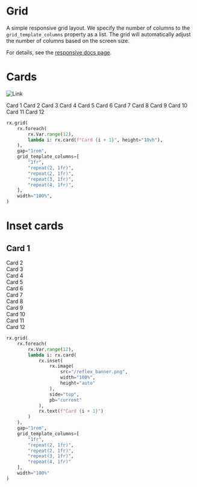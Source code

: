 # Grid

A simple responsive grid layout. We specify the number of columns to the `grid_template_columns` property as a list. The grid will automatically adjust the number of columns based on the screen size.

For details, see the [responsive docs page](/docs/styling/responsive/).

# Cards

![Link](https://reflex.dev/docs/recipes/content/grid/#inset-cards)

Card 1
Card 2
Card 3
Card 4
Card 5
Card 6
Card 7
Card 8
Card 9
Card 10
Card 11
Card 12

```python
rx.grid(
    rx.foreach(
        rx.Var.range(12),
        lambda i: rx.card(f"Card {i + 1}", height="10vh"),
    ),
    gap="1rem",
    grid_template_columns=[
        "1fr",
        "repeat(2, 1fr)",
        "repeat(2, 1fr)",
        "repeat(3, 1fr)",
        "repeat(4, 1fr)",
    ],
    width="100%",
)
```

# Inset cards

## Card 1  
Card 2  
Card 3  
Card 4  
Card 5  
Card 6  
Card 7  
Card 8  
Card 9  
Card 10  
Card 11  
Card 12  

```python
rx.grid(
    rx.foreach(
        rx.Var.range(12),
        lambda i: rx.card(
            rx.inset(
                rx.image(
                    src="/reflex_banner.png",
                    width="100%",
                    height="auto"
                ),
                side="top",
                pb="current"
            ),
            rx.text(f"Card {i + 1}")
        )
    ),
    gap="1rem",
    grid_template_columns=[
        "1fr",
        "repeat(2, 1fr)",
        "repeat(2, 1fr)",
        "repeat(3, 1fr)",
        "repeat(4, 1fr)"
    ],
    width="100%"
)
```